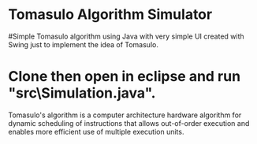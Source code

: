 # Tomasulo Algorithm Simulator

#Simple Tomasulo algorithm using Java with very simple UI created with Swing just to implement the idea of Tomasulo.

# Clone then open in eclipse and run "src\Simulation.java".

Tomasulo's algorithm is a computer architecture hardware algorithm for dynamic scheduling of instructions that allows out-of-order execution and enables more efficient use of multiple execution units.
